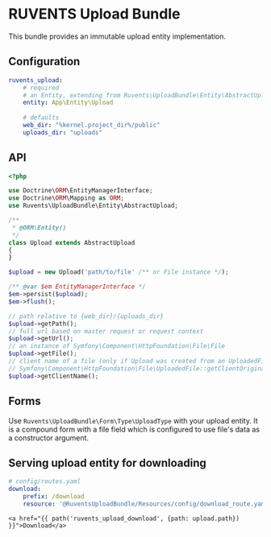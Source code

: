 # RUVENTS Upload Bundle

This bundle provides an immutable upload entity implementation.

## Configuration

```yaml
ruvents_upload:
    # required
    # an Entity, extending from Ruvents\UploadBundle\Entity\AbstractUpload
    entity: App\Entity\Upload
    
    # defaults
    web_dir: "%kernel.project_dir%/public"
    uploads_dir: "uploads"
```

## API

```php
<?php

use Doctrine\ORM\EntityManagerInterface;
use Doctrine\ORM\Mapping as ORM;
use Ruvents\UploadBundle\Entity\AbstractUpload;

/**
 * @ORM\Entity()
 */
class Upload extends AbstractUpload
{
}

$upload = new Upload('path/to/file' /** or File instance */);

/** @var $em EntityManagerInterface */
$em->persist($upload);
$em->flush();

// path relative to {web_dir}/{uploads_dir}
$upload->getPath();
// full url based on master request or request context
$upload->getUrl();
// an instance of Symfony\Component\HttpFoundation\File\File
$upload->getFile();
// client name of a file (only if Upload was created from an UploadedFile)
// Symfony\Component\HttpFoundation\File\UploadedFile::getClientOriginalName()
$upload->getClientName();
```

## Forms

Use `Ruvents\UploadBundle\Form\Type\UploadType` with your upload entity. It is a compound form with a file field which is configured to use file's data as a constructor argument.

## Serving upload entity for downloading

```yaml
# config/routes.yaml
download:
    prefix: /download
    resource: '@RuventsUploadBundle/Resources/config/download_route.yaml'
```

```twig
<a href="{{ path('ruvents_upload_download', {path: upload.path}) }}">Download</a>
```
